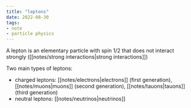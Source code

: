```yaml
---
title: "leptons"
date: 2022-08-30
tags:
- note
- particle physics
---
```

A lepton is an elementary particle with spin 1/2 that does not interact strongly ([[notes/strong interactions|strong interactions]])

Two main types of leptons:
- charged leptons: [[notes/electrons|electrons]] (first generation), [[notes/muons|muons]] (second generation), [[notes/tauons|tauons]] (third generation)
- neutral leptons: [[notes/neutrinos|neutrinos]]

